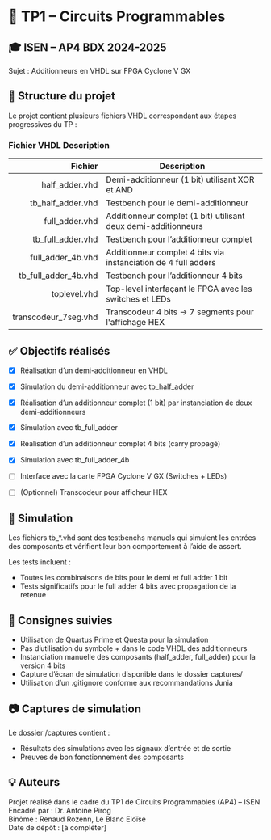 # 🧠 TP1 – Circuits Programmables
## 🎓 ISEN – AP4 BDX 2024-2025
Sujet : Additionneurs en VHDL sur FPGA Cyclone V GX

## 📁 Structure du projet
Le projet contient plusieurs fichiers VHDL correspondant aux étapes progressives du TP :


### Fichier VHDL	Description
| Fichier              | Description                                                    |
|---------------------:|----------------------------------------------------------------|
| half_adder.vhd       | Demi-additionneur (1 bit) utilisant XOR et AND                 |
| tb_half_adder.vhd    | Testbench pour le demi-additionneur                            |
| full_adder.vhd       | Additionneur complet (1 bit) utilisant deux demi-additionneurs |
| tb_full_adder.vhd    | Testbench pour l’additionneur complet                          |
| full_adder_4b.vhd    | Additionneur complet 4 bits via instanciation de 4 full adders |
| tb_full_adder_4b.vhd | Testbench pour l’additionneur 4 bits                           |
| toplevel.vhd         | Top-level interfaçant le FPGA avec les switches et LEDs        |
| transcodeur_7seg.vhd | Transcodeur 4 bits → 7 segments pour l'affichage HEX           |


## ✅ Objectifs réalisés
* [x] Réalisation d’un demi-additionneur en VHDL
* [x] Simulation du demi-additionneur avec tb_half_adder
* [x] Réalisation d’un additionneur complet (1 bit) par instanciation de deux demi-additionneurs
* [x] Simulation avec tb_full_adder
* [x] Réalisation d’un additionneur complet 4 bits (carry propagé)
* [x] Simulation avec tb_full_adder_4b
* [ ] Interface avec la carte FPGA Cyclone V GX (Switches + LEDs)
* [ ] (Optionnel) Transcodeur pour afficheur HEX
 

## 🧪 Simulation
Les fichiers tb_*.vhd sont des testbenchs manuels qui simulent les entrées des composants et vérifient leur bon comportement à l’aide de assert.

Les tests incluent :
- Toutes les combinaisons de bits pour le demi et full adder 1 bit
- Tests significatifs pour le full adder 4 bits avec propagation de la retenue

## 🧾 Consignes suivies
- Utilisation de Quartus Prime et Questa pour la simulation
- Pas d’utilisation du symbole + dans le code VHDL des additionneurs
- Instanciation manuelle des composants (half_adder, full_adder) pour la version 4 bits
- Capture d’écran de simulation disponible dans le dossier captures/
- Utilisation d’un .gitignore conforme aux recommandations Junia

## 📷 Captures de simulation
Le dossier /captures contient :

- Résultats des simulations avec les signaux d’entrée et de sortie
- Preuves de bon fonctionnement des composants

## 💡 Auteurs
Projet réalisé dans le cadre du TP1 de Circuits Programmables (AP4) – ISEN \
Encadré par : Dr. Antoine Pirog \
Binôme : Renaud Rozenn, Le Blanc Eloïse \
Date de dépôt : [à compléter]
